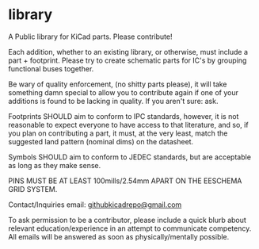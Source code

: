 library
=======

A Public library for KiCad parts. Please contribute! 

Each addition, whether to an existing library, or otherwise, must include a part + footprint.  Please try to create schematic parts for IC's by grouping functional buses together.

Be wary of quality enforcement, (no shitty parts please), it will take something damn special to allow you to contribute again if one of your additions is found to be lacking in quality. If you aren't sure: ask.

Footprints SHOULD aim to conform to IPC standards, however, it is not reasonable to expect everyone to have access to that literature, and so, if you plan on contributing a part, it must, at the very least, match the suggested land pattern (nominal dims) on the datasheet.

Symbols SHOULD aim to conform to JEDEC standards, but are acceptable as long as they make sense. 

PINS MUST BE AT LEAST 100mills/2.54mm APART ON THE EESCHEMA GRID SYSTEM.



Contact/Inquiries email:   githubkicadrepo@gmail.com


To ask permission to be a contributor, please include a quick blurb about relevant education/experience in an attempt to communicate competency. All emails will be answered as soon as physically/mentally possible.
